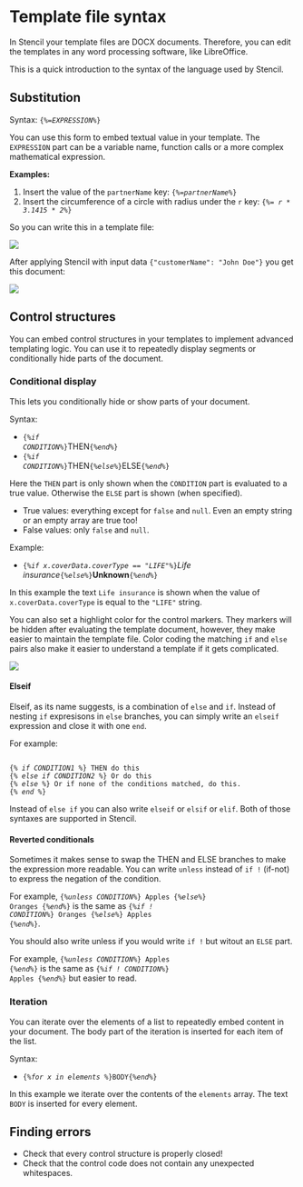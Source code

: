 # Template file syntax

In Stencil your template files are DOCX documents. Therefore, you can edit the
templates in any word processing software, like LibreOffice.

This is a quick introduction to the syntax of the language used by Stencil.

## Substitution

Syntax: <code>{<i>%=EXPRESSION%</i>}</code>

You can use this form to embed textual value in your template. The `EXPRESSION`
part can be a variable name, function calls or a more complex mathematical expression.

**Examples:**

1. Insert the value of the `partnerName` key: <code>{<i>%=partnerName%</i>}</code>
2. Insert the circumference of a circle with radius under the `r` key: <code>{<i>%= r * 3.1415 * 2%</i>}</code>

So you can write this in a template file:

<img src="screenshot-substitution-before.png"/>

After applying Stencil with input data `{"customerName": "John Doe"}` you get this document:

<img src="screenshot-substitution-after.png"/>

## Control structures

You can embed control structures in your templates to implement advanced
templating logic. You can use it to repeatedly display segments or conditionally
hide parts of the document.

### Conditional display

This lets you conditionally hide or show parts of your document.

Syntax:

- <code>{<i>%if CONDITION%</i>}</code>THEN<code>{<i>%end%</i>}</code>
- <code>{<i>%if CONDITION%</i>}</code>THEN<code>{<i>%else%</i>}</code>ELSE<code>{<i>%end%</i>}</code>

Here the `THEN` part is only shown when the `CONDITION` part is evaluated to a
true value. Otherwise the `ELSE` part is shown (when specified).

- True values: everything except for `false` and `null`. Even an empty string or
an empty array are true too!
- False values: only `false` and `null`.

Example:

- <code>{<i>%if x.coverData.coverType == "LIFE"%</i>}</code>*Life insurance*<code>{<i>%else%</i>}</code>**Unknown**<code>{<i>%end%</i>}</code>

In this example the text `Life insurance` is shown when the value
of `x.coverData.coverType` is equal to the `"LIFE"` string.

You can also set a highlight color for the control markers. They markers will be
hidden after evaluating the template document, however, they make easier to
maintain the template file. Color coding the matching `if` and `else` pairs
also make it easier to understand a template if it gets complicated.

<img src="screenshot-conditional-1-before.png"/>

#### Elseif

Elseif, as its name suggests, is a combination of `else` and `if`. Instead of nesting `if` expresisons
in `else` branches, you can simply write an `elseif` expression and close it with one `end`.

For example:

<code>
{<i>% if CONDITION1 %</i>} THEN do this
{<i>% else if CONDITION2 %</i>} Or do this
{<i>% else %</i>} Or if none of the conditions matched, do this.
{<i>% end %</i>}
</code>

Instead of `else if` you can also write `elseif` or `elsif` or `elif`. Both of those syntaxes are supported in Stencil.


#### Reverted conditionals

Sometimes it makes sense to swap the THEN and ELSE branches to make the expression more readable.
You can write `unless` instead of `if !` (if-not) to express the negation of the condition.

For example, <code>{<i>%unless CONDITION%</i>} Apples {<i>%else%</i>} Oranges {<i>%end%</i>}</code> is the same as <code>{<i>%if ! CONDITION%</i>} Oranges {<i>%else%</i>} Apples {<i>%end%</i>}</code>.

You should also write unless if you would write `if !` but witout an `ELSE` part.

For example, <code>{<i>%unless CONDITION%</i>} Apples {<i>%end%</i>}</code> is the same as <code>{<i>%if ! CONDITION%</i>} Apples {<i>%end%</i>}</code> but easier to read.

### Iteration

You can iterate over the elements of a list to repeatedly embed content in your
document. The body part of the iteration is inserted for each item of the list.

Syntax:

- <code>{<i>%for x in elements %</i>}BODY{<i>%end%</i>}</code>

In this example we iterate over the contents of the `elements` array.
The text `BODY` is inserted for every element.

## Finding errors

- Check that every control structure is properly closed!
- Check that the control code does not contain any unexpected whitespaces.
